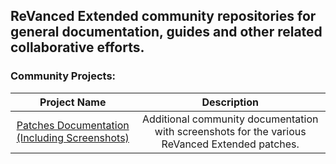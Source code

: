 ## ReVanced Extended community repositories for general documentation, guides and other related collaborative efforts.

### Community Projects:

| Project Name | Description |
|:--------:|:--------------:|
| [Patches Documentation (Including Screenshots)](https://github.com/ReVanced-Extended-Community/Patches-Documentation) | Additional community documentation with screenshots for the various ReVanced Extended patches. |
